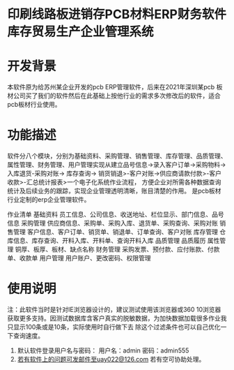 # 印刷线路板进销存PCB材料ERP财务软件库存贸易生产企业管理系统


#  开发背景
本软件原为给苏州某企业开发的pcb ERP管理软件，后来在2021年深圳某pcb 板材公司买了我们的软件然后在此基础上按他行业的需求多次修改后的软件，适合pcb板材行业使用。


#  功能描述
软件分八个模块，分别为基础资料、采购管理、销售管理、库存管理、品质管理、属性管理、财务管理、用户管理实现从建立品号信息->录入客户订单->采购物料->入库退货-采购对账->
库存查询-> 销货销退>-客户对账->供应商请款付款>-客户收款>-汇总统计报表>一个电子化系统作业流程， 方便企业对所需各种数据查询统计及后续业务的跟踪，实现企业管理透明清晰，账目清楚的作用。
是pcb板材行业定制的erp企业管理软件。

作业清单
基础资料
员工信息、公司信息、收送地址、栏位显示、部门信息、品号信息
采购管理
供应商信息、采购单、采购入库、退货单、采购查询、采购对账
销售管理
客户信息、客户订单、销货单、销退单、订单查询、客户对账
库存管理
仓库信息、库存查询、开料入库、开料单、查询开料入库
品质管理
品质履历
属性管理
铜厚、板厚、板材、缺点名称
财务管理
采购发票、预付款、应付账款、付款单、收款单
用户管理
用户账户、更改密码、权限管理
  

                                            
#  使用说明
注：此软件当时是针对IE浏览器设计的，建议测试使用该浏览器或360 10浏览器获取更多支持。因测试数据库含客户真实的脱敏数据，为加快数据加载很多作业我只显示100条或是10条，实际使用时自行做下去
除这个过滤条件也可以自己优化一下查询速度。
1. 默认软件登录用户名与密码：
用户名：admin
  密码：admin555
2.  若有软件上的问题可发邮件至uay022@126.com 若有空可协助处理。
                                          

